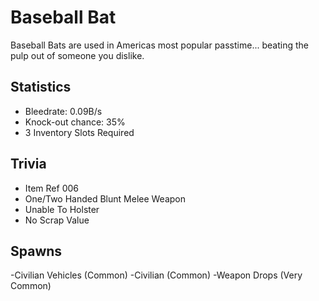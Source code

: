 # Baseball Bat

Baseball Bats are used in Americas most popular passtime... beating the pulp out of someone you dislike.

## Statistics

- Bleedrate: 0.09B/s
- Knock-out chance: 35%
- 3 Inventory Slots Required

## Trivia

- Item Ref 006
- One/Two Handed Blunt Melee Weapon
- Unable To Holster
- No Scrap Value

## Spawns

-Civilian Vehicles (Common)
-Civilian (Common)
-Weapon Drops (Very Common)
